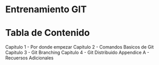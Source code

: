 # Entrenamiento GIT


 

Tabla de Contenido
==================

Capitulo 1 - Por donde empezar
Capitulo 2 - Comandos Basicos de Git 
Capitulo 3 - Git Branching
Capitulo 4 - Git Distribuido 
Appendice A - Recuersos Adicionales 


